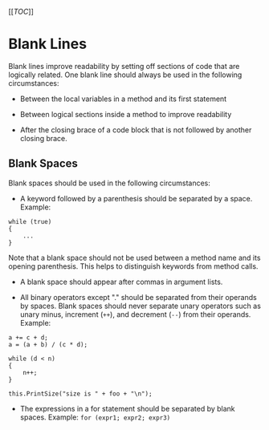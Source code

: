 [[_TOC_]]

# Blank Lines

Blank lines improve readability by setting off sections of code that are logically related. One blank line should always be used in the following circumstances:

* Between the local variables in a method and its first statement

* Between logical sections inside a method to improve readability

* After the closing brace of a code block that is not followed by another closing brace.

## Blank Spaces

Blank spaces should be used in the following circumstances:

* A keyword followed by a parenthesis should be separated by a space. Example:
    
```
while (true)
{
    ...
}
```

Note that a blank space should not be used between a method name and its opening parenthesis. This helps to distinguish keywords from method calls.

* A blank space should appear after commas in argument lists.

* All binary operators except "." should be separated from their operands by spaces. Blank spaces should never separate unary operators such as unary minus, increment (`++`), and decrement (`--`) from their operands. Example:
    
```
a += c + d;
a = (a + b) / (c * d);

while (d < n)
{
    n++;
}

this.PrintSize("size is " + foo + "\n");
```

* The expressions in a for statement should be separated by blank spaces. Example: `for (expr1; expr2; expr3)`